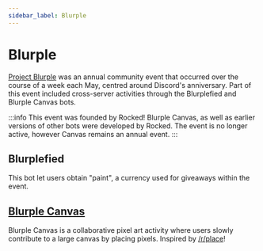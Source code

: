```yaml
---
sidebar_label: Blurple
---
```


# Blurple

[Project Blurple](https://projectblurple.com/) was an annual community event that occurred over the course of a week each May, centred around Discord's anniversary. Part of this event included cross-server activities through the Blurplefied and Blurple Canvas bots.

:::info
This event was founded by Rocked! Blurple Canvas, as well as earlier versions of other bots were developed by Rocked. The event is no longer active, however Canvas remains an annual event.
:::

## Blurplefied

This bot let users obtain "paint", a currency used for giveaways within the event.

## [Blurple Canvas](https://canvas.projectblurple.com/)

Blurple Canvas is a collaborative pixel art activity where users slowly contribute to a large canvas by placing pixels. Inspired by [/r/place](https://reddit.com/r/place)!
